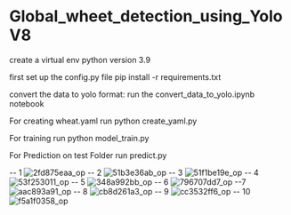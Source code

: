 # Global_wheet_detection_using_YoloV8

create a virtual env
python version 3.9

first set up the config.py file
pip install -r requirements.txt

convert the data to yolo format: run the convert_data_to_yolo.ipynb notebook

For creating wheat.yaml run python create_yaml.py

For training run python model_train.py

For Prediction on test Folder run predict.py

-- 1
![2fd875eaa_op](https://user-images.githubusercontent.com/34653977/222947539-a1ed6441-4f0c-417f-b26c-bdda280b0410.png)
-- 2
![51b3e36ab_op](https://user-images.githubusercontent.com/34653977/222947543-857228d9-3598-4436-a44d-c3a8e1631758.png)
-- 3
![51f1be19e_op](https://user-images.githubusercontent.com/34653977/222947545-9fd1900b-2cf1-4b43-a9bf-8d3532d6f3d8.png)
-- 4
![53f253011_op](https://user-images.githubusercontent.com/34653977/222947548-2d78c940-420b-4a30-94d0-e075aa781635.png)
-- 5
![348a992bb_op](https://user-images.githubusercontent.com/34653977/222947549-096141b4-cbd1-45be-ad87-204ef7686102.png)
-- 6
![796707dd7_op](https://user-images.githubusercontent.com/34653977/222947554-2c65ba41-43b7-45e5-8cad-009ad60508a9.png)
--7
![aac893a91_op](https://user-images.githubusercontent.com/34653977/222947561-8c9b856c-16d4-46a6-b338-3c9c5caa1a14.png)
-- 8
![cb8d261a3_op](https://user-images.githubusercontent.com/34653977/222947568-607b7174-79c6-42ac-9693-c1c2697cd017.png)
-- 9
![cc3532ff6_op](https://user-images.githubusercontent.com/34653977/222947569-44da2917-fb25-47bf-9a32-ee548a4557eb.png)
-- 10
![f5a1f0358_op](https://user-images.githubusercontent.com/34653977/222947573-a56abadb-2ea8-4042-88f6-33907368e061.png)

